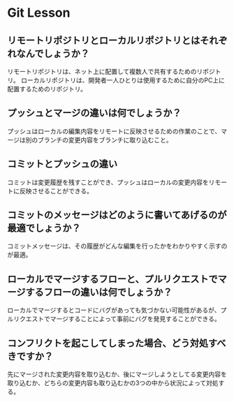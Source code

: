 # Git Lesson

## リモートリポジトリとローカルリポジトリとはそれぞれなんでしょうか？

リモートリポジトリは、ネット上に配置して複数人で共有するためのリポジトリ。
ローカルリポジトリは、開発者一人ひとりは使用するために自分のPC上に配置するためのリポジトリ。

## プッシュとマージの違いは何でしょうか？

プッシュはローカルの編集内容をリモートに反映させるための作業のことで、マージは別のブランチの変更内容をブランチに取り込むこと。

## コミットとプッシュの違い

コミットは変更履歴を残すことができ、プッシュはローカルの変更内容をリモートに反映させることができる。

## コミットのメッセージはどのように書いてあげるのが最適でしょうか？

コミットメッセージは、その履歴がどんな編集を行ったかをわかりやすく示すのが最適。

## ローカルでマージするフローと、プルリクエストでマージするフローの違いは何でしょうか？

ローカルでマージするとコードにバグがあっても気づかない可能性があるが、プルリクエストでマージすることによって事前にバグを発見することができる。

## コンフリクトを起こしてしまった場合、どう対処すべきですか？

先にマージされた変更内容を取り込むか、後にマージしようとしてる変更内容を取り込むか、どちらの変更内容も取り込むかの3つの中から状況によって対処する。